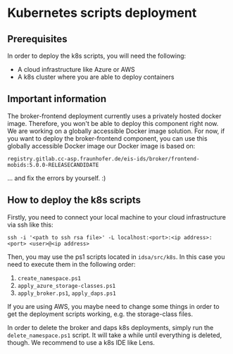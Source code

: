 # Kubernetes scripts deployment

## Prerequisites
In order to deploy the k8s scripts, you will need the following:

- A cloud infrastructure like Azure or AWS
- A k8s cluster where you are able to deploy containers

## Important information
The broker-frontend deployment currently uses a privately hosted docker image.
Therefore, you won't be able to deploy this component right now.
We are working on a globally accessible Docker image solution.
For now, if you want to deploy the broker-frontend component, you can use this globally accessible Docker image our Docker image is based on:

`registry.gitlab.cc-asp.fraunhofer.de/eis-ids/broker/frontend-mobids:5.0.0-RELEASECANDIDATE`

... and fix the errors by yourself. :)

## How to deploy the k8s scripts
Firstly, you need to connect your local machine to your cloud infrastructure via ssh like this:

`ssh -i '<path to ssh rsa file>' -L localhost:<port>:<ip address>:<port> <user>@<ip address>`

Then, you may use the ps1 scripts located in `idsa/src/k8s`. In this case you need to execute them in the following order:

1. `create_namespace.ps1`
2. `apply_azure_storage-classes.ps1`
3. `apply_broker.ps1`, `apply_daps.ps1`

If you are using AWS, you maybe need to change some things in order to get the deployment scripts working, e.g. the storage-class files.

In order to delete the broker and daps k8s deployments, simply run the `delete_namespace.ps1` script. It will take a while until everything is deleted, though.
We recommend to use a k8s IDE like Lens.